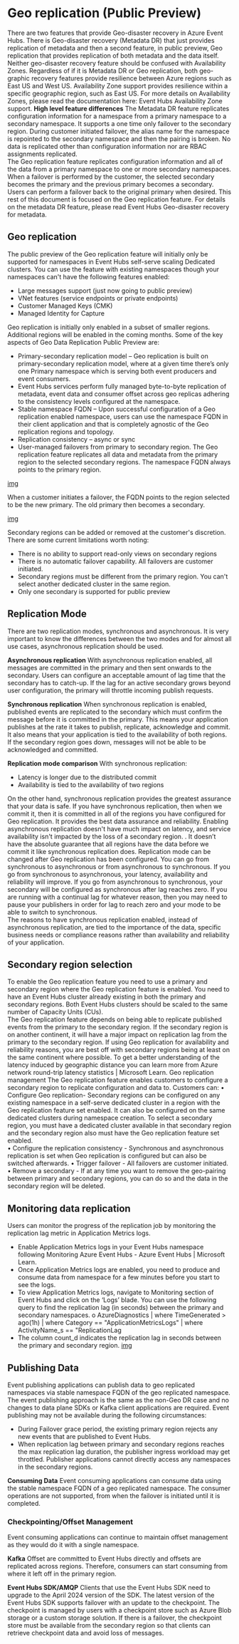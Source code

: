  
# Geo replication (Public Preview)
 
There are two features that provide Geo-disaster recovery in Azure Event Hubs. There is Geo-disaster recovery (Metadata DR) that just provides replication of metadata and then a second feature, in public preview, Geo replication that provides replication of both metadata and the data itself. Neither geo-disaster recovery feature should be confused with Availability Zones. Regardless of if it is Metadata DR or Geo replication, both geo-graphic recovery features provide resilience between Azure regions such as East US and West US.  Availability Zone support provides resilience within a specific geographic region, such as East US. For more details on Availability Zones, please read the documentation here: Event Hubs Availability Zone support.
**High level feature differences**
The Metadata DR feature replicates configuration information for a namespace from a primary namespace to a secondary namespace.  It supports a one time only failover to the secondary region. During customer initiated failover, the alias name for the namespace is repointed to the secondary namespace and then the pairing is broken.  No data is replicated other than configuration information nor are RBAC assignments replicated.  
The Geo replication feature replicates configuration information and all of the data from a primary namespace to one or more secondary namespaces.  When a failover is performed by the customer, the selected secondary becomes the primary and the previous primary becomes a secondary. Users can perform a failover back to the original primary when desired. 
This rest of this document is focused on the Geo replication feature.  For details on the metadata DR feature, please read Event Hubs Geo-disaster recovery for metadata. 

## Geo replication 
The public preview of the Geo replication feature will initially only be supported for namespaces in Event Hubs self-serve scaling Dedicated clusters.  You can use the feature with existing namespaces though your namespaces can't have the following features enabled:
-	Large messages support (just now going to public preview)
-	VNet features (service endpoints or private endpoints)
-	Customer Managed Keys (CMK)
-	Managed Identity for Capture
 
Geo replication is initially only enabled in a subset of smaller regions. Additional regions will be enabled in the coming months.  Some of the key aspects of Geo Data Replication Public Preview are: 
-	Primary-secondary replication model – Geo replication is built on primary-secondary replication model, where at a given time there’s only one Primary namespace which is serving both event producers and event consumers. 
-	Event Hubs services perform fully managed byte-to-byte replication of metadata, event data and consumer offset across geo replicas adhering to the consistency levels configured at the namespace. 
-	Stable namespace FQDN – Upon successful configuration of a Geo replication enabled namespace, users can use the namespace FQDN in their client application and that is completely agnostic of the Geo replication regions and topology. 
-	Replication consistency – async or sync
-	User-managed failovers from primary to secondary region. 
The Geo replication feature replicates all data and metadata from the primary region to the selected secondary regions.  The namespace FQDN always points to the primary region.  

[img](../media/geo-replication/replication-a.png)
  
When a customer initiates a failover, the FQDN points to the region selected to be the new primary.  The old primary then becomes a secondary.    

[img](../media/geo-replication/replication-b.png)
 
Secondary regions can be added or removed at the customer's discretion. 
There are some current limitations worth noting:
-	There is no ability to support read-only views on secondary regions 
-	There is no automatic failover capability.  All failovers are customer initiated.
-	Secondary regions must be different from the primary region. You can't select another dedicated cluster in the same region.
-	Only one secondary is supported for public preview
 
## Replication Mode
There are two replication modes, synchronous and asynchronous.  It is very important to know the differences between the two modes and for almost all use cases, asynchronous replication should be used.  

**Asynchronous replication**
With asynchronous replication enabled, all messages are committed in the primary and then sent onwards to the secondary.  Users can configure an acceptable amount of lag time that the secondary has to catch-up.  If the lag for an active secondary grows beyond user configuration, the primary will throttle incoming publish requests.  

**Synchronous replication**
When synchronous replication is enabled, published events are replicated to the secondary which must confirm the message before it is committed in the primary. This means your application publishes at the rate it takes to publish, replicate, acknowledge and commit.  It also means that your application is tied to the availability of both regions.  If the secondary region goes down, messages will not be able to be acknowledged and committed.  

**Replication mode comparison**
With synchronous replication:
-	Latency is longer due to the distributed commit
- Availability is tied to the availability of two regions

On the other hand, synchronous replication provides the greatest assurance that your data is safe.  If you have synchronous replication, then when we commit it, then it is committed in all of the regions you have configured for Geo replication. It provides the best data assurance and reliability.
Enabling asynchronous replication doesn't have much impact on latency, and service availability isn't impacted by the loss of a secondary region. .  It doesn’t have the absolute guarantee that all regions have the data before we commit it like synchronous replication does.
Replication mode can be changed after Geo replication has been configured. You can go from synchronous to asynchronous or from asynchronous to synchronous.  If you go from synchronous to asynchronous, your latency, availability and reliability will improve.  If you go from asynchronous to synchronous, your secondary will be configured as synchronous after lag reaches zero. If you are running with a continual lag for whatever reason, then you may need to pause your publishers in order for lag to reach zero and your mode to be able to switch to synchronous.  
The reasons to have synchronous replication enabled, instead of asynchronous replication, are tied to the importance of the data, specific business needs or compliance reasons rather than availability and reliability of your application. 

## Secondary region selection
To enable the Geo replication feature you need to use a primary and secondary region where the Geo replication feature is enabled.  You need to have an Event Hubs cluster already existing in both the primary and secondary regions.  Both Event Hubs clusters should be scaled to the same number of Capacity Units (CUs).  
The Geo replication feature depends on being able to replicate published events from the primary to the secondary region. If the secondary region is on another continent, it will have a major impact on replication lag from the primary to the secondary region.  If using Geo replication for availability and reliability reasons, you are best off with secondary regions being at least on the same continent where possible. To get a better understanding of the latency induced by geographic distance you can learn more from Azure network round-trip latency statistics | Microsoft Learn.
Geo replication management
The Geo replication feature enables customers to configure a secondary region to replicate configuration and data to.  Customers can:
•	Configure Geo replication- Secondary regions can be configured on any existing namespace in a self-serve dedicated cluster in a region with the Geo replication feature set enabled. It can also be configured on the same dedicated clusters during namespace creation. To select a secondary region, you must have a dedicated cluster available in that secondary region and the secondary region also must have the Geo replication feature set enabled.  
•	Configure the replication consistency - Synchronous and asynchronous replication is set when Geo replication is configured but can also be switched afterwards.
•	Trigger failover - All failovers are customer initiated.  
•	Remove a secondary - If at any time you want to remove the geo-pairing between primary and secondary regions, you can do so and the data in the secondary region will be deleted.  
 
## Monitoring data replication
Users can monitor the progress of the replication job by monitoring the replication lag metric in Application Metrics logs.
-	Enable Application Metrics logs in your Event Hubs namespace following Monitoring Azure Event Hubs - Azure Event Hubs | Microsoft Learn. 
-	Once Application Metrics logs are enabled, you need to produce and consume data from namespace for a few minutes before you start to see the logs. 
-	To view Application Metrics logs, navigate to Monitoring section of Event Hubs and click on the ‘Logs’ blade. You can use the following query to find the replication lag (in seconds) between the primary and secondary namespaces. 
o	AzureDiagnostics
| where TimeGenerated > ago(1h)
| where Category == "ApplicationMetricsLogs"
| where ActivityName_s == "ReplicationLag
-	The column count_d indicates the replication lag in seconds between the primary and secondary region.
	[img](../media/geo-replication/replication-monitoring.png)
 
 ## Publishing Data 
Event publishing applications can publish data to geo replicated namespaces via stable namespace FQDN of the geo replicated namespace. The event publishing approach is the same as the non-Geo DR case and no changes to data plane SDKs or Kafka client applications are required. 
Event publishing may not be available during the following circumstances: 
-	During Failover grace period, the existing primary region rejects any new events that are published to Event Hubs.  
-	When replication lag between primary and secondary regions reaches the max replication lag duration, the publisher ingress workload may get throttled. 
Publisher applications cannot directly access any namespaces in the secondary regions. 

**Consuming Data**
Event consuming applications can consume data using the stable namespace FQDN of a geo replicated namespace. The consumer operations are not supported, from when the failover is initiated until it is completed. 

### Checkpointing/Offset Management
Event consuming applications can continue to maintain offset management as they would do it with a single namespace. 

**Kafka**
Offset are committed to Event Hubs directly and offsets are replicated across regions. Therefore, consumers can start consuming from where it left off in the primary region. 

**Event Hubs SDK/AMQP**
Clients that use the Event Hubs SDK need to upgrade to the April 2024 version of the SDK.  The latest version of the Event Hubs SDK supports failover with an update to the checkpoint.  The checkpoint is managed by users with a checkpoint store such as Azure Blob storage or a custom storage solution.  If there is a failover, the checkpoint store must be available from the secondary region so that clients can retrieve checkpoint data and avoid loss of messages.

